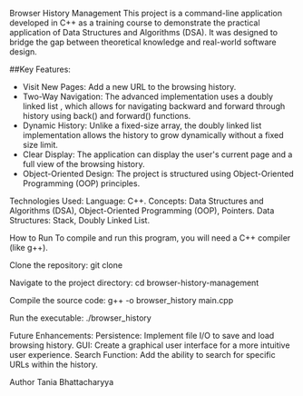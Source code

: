 Browser History Management
This project is a command-line application developed in C++ as a training course to demonstrate the practical application of Data Structures and Algorithms (DSA). It was designed to bridge the gap between theoretical knowledge and real-world software design.

##Key Features:
* Visit New Pages: Add a new URL to the browsing history.
* Two-Way Navigation: The advanced implementation uses a doubly linked list , which allows for navigating backward and forward through history using back() and forward() functions.
* Dynamic History: Unlike a fixed-size array, the doubly linked list implementation allows the history to grow dynamically without a fixed size limit.
* Clear Display: The application can display the user's current page and a full view of the browsing history.
* Object-Oriented Design: The project is structured using Object-Oriented Programming (OOP) principles.

Technologies Used:
Language: C++.
Concepts: Data Structures and Algorithms (DSA), Object-Oriented Programming (OOP), Pointers.
Data Structures: Stack, Doubly Linked List.

How to Run
To compile and run this program, you will need a C++ compiler (like g++).

Clone the repository:
git clone <repository-url>

Navigate to the project directory:
cd browser-history-management

Compile the source code:
g++ -o browser_history main.cpp

Run the executable:
./browser_history

Future Enhancements:
Persistence: Implement file I/O to save and load browsing history.
GUI: Create a graphical user interface for a more intuitive user experience.
Search Function: Add the ability to search for specific URLs within the history.

Author
Tania Bhattacharyya
